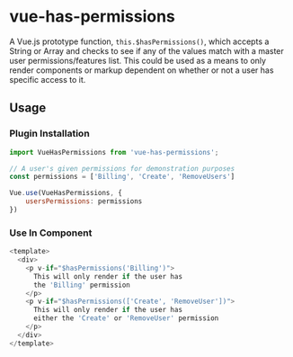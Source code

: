 # vue-has-permissions

A Vue.js prototype function, `this.$hasPermissions()`, which accepts a String or Array and checks to see if any of the values match with a master user permissions/features list. This could be used as a means to only render components or markup dependent on whether or not a user has specific access to it.

## Usage

### Plugin Installation
```js
import VueHasPermissions from 'vue-has-permissions';

// A user's given permissions for demonstration purposes
const permissions = ['Billing', 'Create', 'RemoveUsers']

Vue.use(VueHasPermissions, {
    usersPermissions: permissions
})
```

### Use In Component
```js
<template>
  <div>
    <p v-if="$hasPermissions('Billing')">
      This will only render if the user has 
      the 'Billing' permission
    </p>
    <p v-if="$hasPermissions(['Create', 'RemoveUser'])">
      This will only render if the user has
      either the 'Create' or 'RemoveUser' permission
    </p>
  </div>
</template>
```
